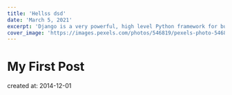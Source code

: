 ```yaml
---
title: 'Hellss dsd'
date: 'March 5, 2021'
excerpt: 'Django is a very powerful, high level Python framework for building web applications'
cover_image: 'https://images.pexels.com/photos/546819/pexels-photo-546819.jpeg?auto=compress&cs=tinysrgb&dpr=2&h=650&w=940'
---
```


# My First Post
created at: 2014-12-01